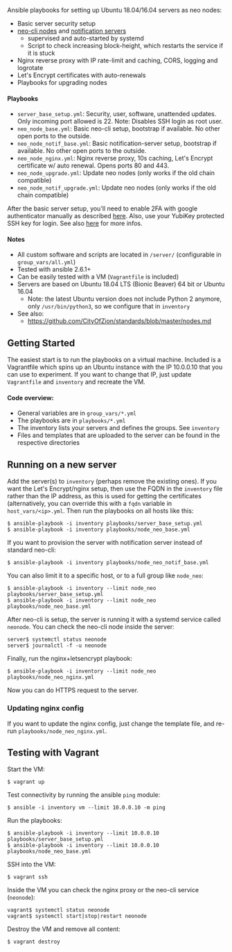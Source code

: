 Ansible playbooks for setting up Ubuntu 18.04/16.04 servers as neo nodes:

* Basic server security setup
* [neo-cli nodes](http://docs.neo.org/en-us/node/introduction.html) and [notification servers](https://github.com/localhuman/neo-cli/blob/plugin-notification-restapi/notifications.md)
  * supervised and auto-started by systemd
  * Script to check increasing block-height, which restarts the service if it is stuck
* Nginx reverse proxy with IP rate-limit and caching, CORS, logging and logrotate
* Let's Encrypt certificates with auto-renewals
* Playbooks for upgrading nodes


#### Playbooks

* `server_base_setup.yml`: Security, user, software, unattended updates. Only incoming port allowed is 22. Note: Disables SSH login as root user.
* `neo_node_base.yml`: Basic neo-cli setup, bootstrap if available. No other open ports to the outside.
* `neo_node_notif_base.yml`: Basic notification-server setup, bootstrap if available. No other open ports to the outside.
* `neo_node_nginx.yml`: Nginx reverse proxy, 10s caching, Let's Encrypt certificate w/ auto renewal. Opens ports 80 and 443.
* `neo_node_upgrade.yml`: Update neo nodes (only works if the old chain compatible)
* `neo_node_notif_upgrade.yml`: Update neo nodes (only works if the old chain compatible)

After the basic server setup, you'll need to enable 2FA with google authenticator manually as described [here](https://github.com/CityOfZion/standards/blob/master/nodes.md#2-factor-authentication). Also, use your
YubiKey protected SSH key for login. See also [here](https://github.com/CityOfZion/standards/blob/master/nodes.md#ssh-authentication-keys)
for more infos.


#### Notes

* All custom software and scripts are located in `/server/` (configurable in `group_vars/all.yml`)
* Tested with ansible 2.6.1+
* Can be easily tested with a VM (`Vagrantfile` is included)
* Servers are based on Ubuntu 18.04 LTS (Bionic Beaver) 64 bit or Ubuntu 16.04
  * Note: the latest Ubuntu version does not include Python 2 anymore, only `/usr/bin/python3`, so we configure that in `inventory`
* See also:
  * https://github.com/CityOfZion/standards/blob/master/nodes.md


## Getting Started

The easiest start is to run the playbooks on a virtual machine. Included is a Vagrantfile which spins up an Ubuntu instance
with the IP 10.0.0.10 that you can use to experiment. If you want to change that IP, just update `Vagrantfile` and `inventory` and recreate the VM.


#### Code overview:

* General variables are in `group_vars/*.yml`
* The playbooks are in `playbooks/*.yml`
* The inventory lists your servers and defines the groups. See `inventory`
* Files and templates that are uploaded to the server can be found in the respective directories


## Running on a new server

Add the server(s) to `inventory` (perhaps remove the existing ones). If you want the Let's Encrypt/nginx setup, then use the FQDN in the `inventory` file rather than the IP address, as this is used for getting the certificates (alternatively, you can override this with a `fqdn` variable in `host_vars/<ip>.yml`. Then run the playbooks on all hosts like this:

    $ ansible-playbook -i inventory playbooks/server_base_setup.yml
    $ ansible-playbook -i inventory playbooks/node_neo_base.yml

If you want to provision the server with notification server instead of standard neo-cli:

    $ ansible-playbook -i inventory playbooks/node_neo_notif_base.yml

You can also limit it to a specific host, or to a full group like `node_neo`:

    $ ansible-playbook -i inventory --limit node_neo playbooks/server_base_setup.yml
    $ ansible-playbook -i inventory --limit node_neo playbooks/node_neo_base.yml

After neo-cli is setup, the server is running it with a systemd service called `neonode`. You can check the neo-cli node inside the server:

    server$ systemctl status neonode
    server$ journalctl -f -u neonode

Finally, run the nginx+letsencrypt playbook:

    $ ansible-playbook -i inventory --limit node_neo playbooks/node_neo_nginx.yml

Now you can do HTTPS request to the server.


### Updating nginx config

If you want to update the nginx config, just change the template file, and re-run `playbooks/node_neo_nginx.yml`.


## Testing with Vagrant

Start the VM:

    $ vagrant up

Test connectivity by running the ansible `ping` module:

    $ ansible -i inventory vm --limit 10.0.0.10 -m ping

Run the playbooks:

    $ ansible-playbook -i inventory --limit 10.0.0.10 playbooks/server_base_setup.yml
    $ ansible-playbook -i inventory --limit 10.0.0.10 playbooks/node_neo_base.yml

SSH into the VM:

    $ vagrant ssh

Inside the VM you can check the nginx proxy or the neo-cli service (`neonode`):

    vagrant$ systemctl status neonode
    vagrant$ systemctl start|stop|restart neonode

Destroy the VM and remove all content:

    $ vagrant destroy

